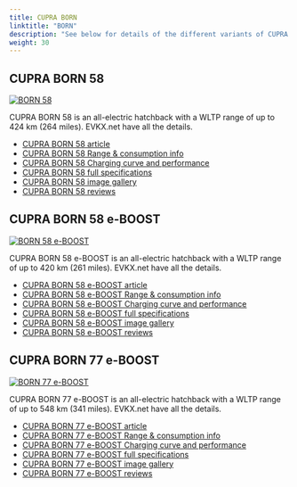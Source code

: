 ```yaml
---
title: CUPRA BORN
linktitle: "BORN"
description: "See below for details of the different variants of CUPRA BORN"
weight: 30
---
```

## CUPRA BORN 58

<a href="/models/cupra/born/born_58/"><img src="https://media.evkx.net/multimedia/models/cupra/born/born_58/main_1_st.jpg" class="img-fluid" alt="BORN 58" ></a>

CUPRA BORN 58 is an all-electric hatchback with a WLTP range of up to 424 km (264 miles). EVKX.net have all the details. 

- [CUPRA BORN 58 article](/models/cupra/born/born_58/)
- [CUPRA BORN 58 Range & consumption info](/models/cupra/born/born_58/rangeandconsumption)
- [CUPRA BORN 58 Charging curve and performance](/models/cupra/born/born_58/chargingcurve)
- [CUPRA BORN 58 full specifications](/models/cupra/born/born_58/specifications)
- [CUPRA BORN 58 image gallery](/models/cupra/born/born_58/gallery)
- [CUPRA BORN 58 reviews](/models/cupra/born/born_58/reviews)

## CUPRA BORN 58 e-BOOST

<a href="/models/cupra/born/born_58_e-boost/"><img src="https://media.evkx.net/multimedia/models/cupra/born/born_58_e-boost/main_1_st.jpg" class="img-fluid" alt="BORN 58 e-BOOST" ></a>

CUPRA BORN 58 e-BOOST is an all-electric hatchback with a WLTP range of up to 420 km (261 miles). EVKX.net have all the details. 

- [CUPRA BORN 58 e-BOOST article](/models/cupra/born/born_58_e-boost/)
- [CUPRA BORN 58 e-BOOST Range & consumption info](/models/cupra/born/born_58_e-boost/rangeandconsumption)
- [CUPRA BORN 58 e-BOOST Charging curve and performance](/models/cupra/born/born_58_e-boost/chargingcurve)
- [CUPRA BORN 58 e-BOOST full specifications](/models/cupra/born/born_58_e-boost/specifications)
- [CUPRA BORN 58 e-BOOST image gallery](/models/cupra/born/born_58_e-boost/gallery)
- [CUPRA BORN 58 e-BOOST reviews](/models/cupra/born/born_58_e-boost/reviews)

## CUPRA BORN 77 e-BOOST

<a href="/models/cupra/born/born_77_e-boost/"><img src="https://media.evkx.net/multimedia/models/cupra/born/born_77_e-boost/main_1_st.jpg" class="img-fluid" alt="BORN 77 e-BOOST" ></a>

CUPRA BORN 77 e-BOOST is an all-electric hatchback with a WLTP range of up to 548 km (341 miles). EVKX.net have all the details. 

- [CUPRA BORN 77 e-BOOST article](/models/cupra/born/born_77_e-boost/)
- [CUPRA BORN 77 e-BOOST Range & consumption info](/models/cupra/born/born_77_e-boost/rangeandconsumption)
- [CUPRA BORN 77 e-BOOST Charging curve and performance](/models/cupra/born/born_77_e-boost/chargingcurve)
- [CUPRA BORN 77 e-BOOST full specifications](/models/cupra/born/born_77_e-boost/specifications)
- [CUPRA BORN 77 e-BOOST image gallery](/models/cupra/born/born_77_e-boost/gallery)
- [CUPRA BORN 77 e-BOOST reviews](/models/cupra/born/born_77_e-boost/reviews)

